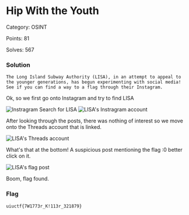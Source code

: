 # Hip With the Youth
Category: OSINT

Points: 81

Solves: 567

### Solution

```The Long Island Subway Authority (LISA), in an attempt to appeal to the younger generations, has begun experimenting with social media! See if you can find a way to a flag through their Instagram.```

Ok, so we first go onto Instagram and try to find LISA

![Instragram Search for LISA](/images/HipWithTheYouthLISA_IG_search.png)
![LISA's Instragram account](/images/HipWithTheYouthLISA_IG_account.png)

After looking through the posts, there was nothing of interest so we move onto the Threads account that is linked.

![LISA's Threads account](/images/HipWithTheYouthLISA_Threads_account.png)

What's that at the bottom! A suspicious post mentioning the flag :0 better click on it.

![LISA's flag post](/images/HipWithTheYouthFlag.png)

Boom, flag found.



### Flag

```uiuctf{7W1773r_K!113r_321879}```
